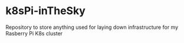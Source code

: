 # k8sPi-inTheSky
Repository to store anything used for laying down infrastructure for my Rasberry Pi K8s cluster
